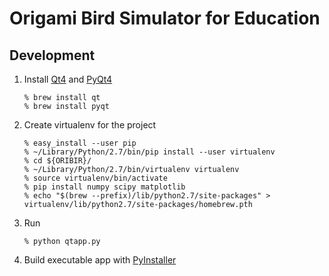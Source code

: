 Origami Bird Simulator for Education
====================================

Development
-----------

1. Install [Qt4](http://qt-project.org/) and
   [PyQt4](http://www.riverbankcomputing.com/software/pyqt/intro)
   ```
   % brew install qt
   % brew install pyqt
   ```

1. Create virtualenv for the project
   ```
   % easy_install --user pip
   % ~/Library/Python/2.7/bin/pip install --user virtualenv
   % cd ${ORIBIR}/
   % ~/Library/Python/2.7/bin/virtualenv virtualenv
   % source virtualenv/bin/activate
   % pip install numpy scipy matplotlib
   % echo "$(brew --prefix)/lib/python2.7/site-packages" > virtualenv/lib/python2.7/site-packages/homebrew.pth
   ```
1. Run
   ```
   % python qtapp.py
   ```

1. Build executable app with [PyInstaller](http://www.pyinstaller.org/)
